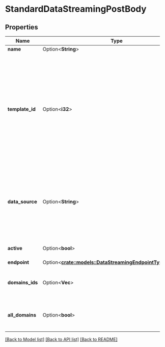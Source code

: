 # StandardDataStreamingPostBody

## Properties

Name | Type | Description | Notes
------------ | ------------- | ------------- | -------------
**name** | Option<**String**> |  | [optional]
**template_id** | Option<**i32**> | Options:  * `2` - Edge Applications Event Collector  * `4` - WAF Event Collector  * `86` - Edge Functions Event Collector  * `184` - Edge Applications + WAF Event Collector  * `251` - Activity History Collector  | [optional]
**data_source** | Option<**String**> | Options:  * `http` - Edge Applications (default)  * `waf` - WAF Events  * `cells_console` - Edge Functions  * `rtm_activity` - Activity History  | [optional]
**active** | Option<**bool**> |  | [optional][default to true]
**endpoint** | Option<[**crate::models::DataStreamingEndpointTypeStandard**](DataStreamingEndpointTypeStandard.md)> |  | [optional]
**domains_ids** | Option<**Vec<i32>**> | Note:  * Field not used with the rtm_activity data source.  | [optional]
**all_domains** | Option<**bool**> | Note:  * Field not used with the rtm_activity data source.  | [optional][default to false]

[[Back to Model list]](../README.md#documentation-for-models) [[Back to API list]](../README.md#documentation-for-api-endpoints) [[Back to README]](../README.md)


